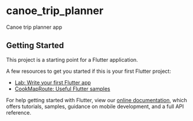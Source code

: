 # canoe_trip_planner

Canoe trip planner app

## Getting Started

This project is a starting point for a Flutter application.

A few resources to get you started if this is your first Flutter project:

- [Lab: Write your first Flutter app](https://flutter.dev/docs/get-started/codelab)
- [CookMapRoute: Useful Flutter samples](https://flutter.dev/docs/cookMapRoute)

For help getting started with Flutter, view our
[online documentation](https://flutter.dev/docs), which offers tutorials,
samples, guidance on mobile development, and a full API reference.
